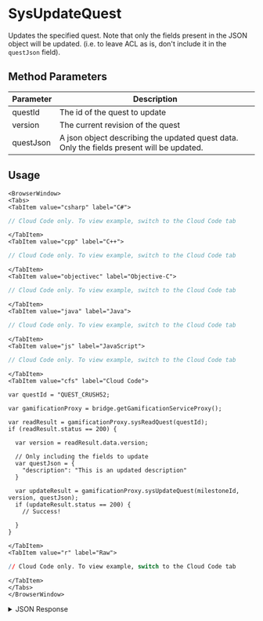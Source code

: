 # SysUpdateQuest

Updates the specified quest. Note that only the fields present in the JSON object will be updated. (i.e. to leave ACL as is, don't include it in the `questJson` field).

<PartialServop service_name="gamification" operation_name="SYS_UPDATE_QUEST" />

## Method Parameters
Parameter | Description
--------- | -----------
questId | The id of the quest to update
version | The current revision of the quest
questJson | A json object describing the updated quest data. Only the fields present will be updated.

## Usage

```mdx-code-block
<BrowserWindow>
<Tabs>
<TabItem value="csharp" label="C#">
```

```csharp
// Cloud Code only. To view example, switch to the Cloud Code tab
```

```mdx-code-block
</TabItem>
<TabItem value="cpp" label="C++">
```

```cpp
// Cloud Code only. To view example, switch to the Cloud Code tab
```

```mdx-code-block
</TabItem>
<TabItem value="objectivec" label="Objective-C">
```

```objectivec
// Cloud Code only. To view example, switch to the Cloud Code tab
```

```mdx-code-block
</TabItem>
<TabItem value="java" label="Java">
```

```java
// Cloud Code only. To view example, switch to the Cloud Code tab
```

```mdx-code-block
</TabItem>
<TabItem value="js" label="JavaScript">
```

```javascript
// Cloud Code only. To view example, switch to the Cloud Code tab
```

```mdx-code-block
</TabItem>
<TabItem value="cfs" label="Cloud Code">
```

```cfscript
var questId = "QUEST_CRUSH52;

var gamificationProxy = bridge.getGamificationServiceProxy();

var readResult = gamificationProxy.sysReadQuest(questId);
if (readResult.status == 200) {

  var version = readResult.data.version;

  // Only including the fields to update
  var questJson = {
    "description": "This is an updated description"
  }

  var updateResult = gamificationProxy.sysUpdateQuest(milestoneId, version, questJson);
  if (updateResult.status == 200) {
    // Success!

  }
}
```

```mdx-code-block
</TabItem>
<TabItem value="r" label="Raw">
```

```r
// Cloud Code only. To view example, switch to the Cloud Code tab
```

```mdx-code-block
</TabItem>
</Tabs>
</BrowserWindow>
```

<details>
<summary>JSON Response</summary>

```json
{
  "status": 200,
  "data": {
    "quest": {
      "questId": "QUEST_CRUSH52",
      "questType": "unorderedMinimal",
      "questData": "0",
      "title": "Crush 50 Eggs",
      "description": "This is an updated description",
      "category": "mission",
      "extraData": {
        "difficulty": 1
      },
      "rewards": {
        "experiencePoints": 1000
      },
      "createdAt": 1574802052796,
      "updatedAt": 1574809351418,
      "version": 2,
      "tasks": []
    },
    "tasks": {}
  }
}
```
</details>


